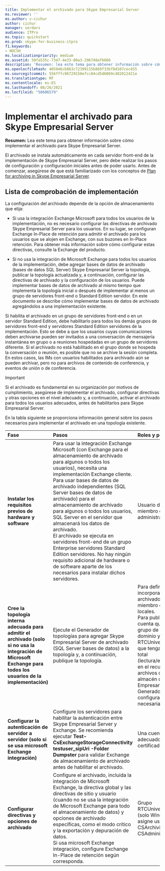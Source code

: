 ```yaml
---
title: Implementar el archivado para Skype Empresarial Server
ms.reviewer: ''
ms.author: v-cichur
author: cichur
manager: serdars
audience: ITPro
ms.topic: quickstart
ms.prod: skype-for-business-itpro
f1.keywords:
- NOCSH
ms.localizationpriority: medium
ms.assetid: 50fa535c-7347-4e33-80a3-296748ef6666
description: 'Resumen: lea este tema para obtener información sobre cómo implementar el archivado para Skype Empresarial Server.'
ms.openlocfilehash: 405946cb863c72399115b869f33bf8d107cec455
ms.sourcegitcommit: 556fffc96729150efcc04cd5d6069c402012421e
ms.translationtype: MT
ms.contentlocale: es-ES
ms.lasthandoff: 08/26/2021
ms.locfileid: "58606579"
---
```

# <a name="deploy-archiving-for-skype-for-business-server"></a>Implementar el archivado para Skype Empresarial Server
 
**Resumen:** Lea este tema para obtener información sobre cómo implementar el archivado para Skype Empresarial Server.
  
El archivado se instala automáticamente en cada servidor front-end de la implementación de Skype Empresarial Server, pero debe realizar los pasos de configuración y configuración iniciales antes de poder usarlo. Antes de comenzar, asegúrese de que está familiarizado con los conceptos de [Plan for archiving in Skype Empresarial Server](../../plan-your-deployment/archiving/archiving.md).
  
## <a name="deployment-checklist"></a>Lista de comprobación de implementación

La configuración del archivado depende de la opción de almacenamiento que elija: 
  
- Si usa la integración Exchange Microsoft para todos los usuarios de la implementación, no es necesario configurar las directivas de archivado Skype Empresarial Server para los usuarios. En su lugar, se configuran Exchange In-Place de retención para admitir el archivado para los usuarios que se alojen en Exchange, con sus buzones en In-Place retención. Para obtener más información sobre cómo configurar estas directivas, consulte la Exchange del producto.
    
- Si no usa la integración de Microsoft Exchange para todos los usuarios de la implementación, debe agregar bases de datos de archivado (bases de datos SQL Server) Skype Empresarial Server la topología, publicar la topología actualizada y, a continuación, configurar las directivas de archivado y la configuración de los usuarios. Puede implementar bases de datos de archivado al mismo tiempo que implementa la topología inicial o después de implementar al menos un grupo de servidores front-end o Standard Edition servidor. En este documento se describe cómo implementar bases de datos de archivado agregándolos a una implementación existente.
    
Si habilita el archivado en un grupo de servidores front-end o en un servidor Standard Edition, debe habilitarlo para todos los demás grupos de servidores front-end y servidores Standard Edition servidores de la implementación. Esto se debe a que los usuarios cuyas comunicaciones deben archivarse pueden ser invitados a una conversación de mensajería instantánea en grupo o a reuniones hospedadas en un grupo de servidores diferente. Si el archivado no está habilitado en el grupo donde se hospeda la conversación o reunión, es posible que no se archive la sesión completa. En estos casos, las IMs con usuarios habilitados para archivado aún se pueden archivar, pero no para archivos de contenido de conferencia, y eventos de unión o de conferencia.
  
> [!IMPORTANT]
> Si el archivado es fundamental en su organización por motivos de cumplimiento, asegúrese de implementar el archivado, configurar directivas y otras opciones en el nivel adecuado y, a continuación, activar el archivado para todos los usuarios adecuados, antes de habilitarlos para Skype Empresarial Server. 
  
En la tabla siguiente se proporciona información general sobre los pasos necesarios para implementar el archivado en una topología existente.
  
|**Fase**|**Pasos**|**Roles y pertenencia a grupos**|**Documentación**|
|:-----|:-----|:-----|:-----|
|**Instalar los requisitos previos de hardware y software** <br/> |Para usar la integración Exchange Microsoft (con Exchange para el almacenamiento de archivado para algunos o todos los usuarios), necesita una implementación Exchange cliente.  <br/> Para usar bases de datos de archivado independientes (SQL Server bases de datos de archivado) para el almacenamiento de archivado para algunos o todos los usuarios, SQL Server en el servidor que almacenará los datos de archivado.  <br/> El archivado se ejecuta en servidores front-end de un grupo Enterprise servidores Standard Edition servidores. No hay ningún requisito adicional de hardware o de software aparte de los necesarios para instalar dichos servidores.  <br/> |Usuario de dominio que es miembro del grupo de administradores locales.  <br/> |[Requisitos del servidor para Skype Empresarial Server 2015](../../plan-your-deployment/requirements-for-your-environment/server-requirements.md) <br/> [Requisitos del entorno Skype Empresarial Server 2015](../../plan-your-deployment/requirements-for-your-environment/environmental-requirements.md) <br/>  [Plan para la integración de Skype Empresarial y Exchange](../../plan-your-deployment/integrate-with-exchange/integrate-with-exchange.md) <br/>[Requisitos del sistema para Skype Empresarial Server 2019](../../../SfBServer2019/plan/system-requirements.md) |
|**Cree la topología interna adecuada para admitir el archivado (solo si no usa la integración de Microsoft Exchange para todos los usuarios de la implementación)** <br/> |Ejecute el Generador de topologías para agregar Skype Empresarial Server de archivado (SQL Server bases de datos) a la topología y, a continuación, publique la topología.  <br/> |Para definir una topología para incorporar bases de datos de archivado, una cuenta que sea miembro del grupo de usuarios locales.  <br/> Para publicar la topología, una cuenta que sea miembro del grupo de administradores de dominio y del grupo RTCUniversalServerAdmins y que tenga permisos de control total (lectura/escritura/modificación) en el recurso compartido de archivos que se usará para el almacén de archivos de Skype Empresarial Server (para que el Generador de topologías pueda configurar las DACL necesarias).  <br/> |[Agregar bases de datos de archivado a una implementación existente en Skype Empresarial Server](add-archiving-databases.md) <br/> |
|**Configurar la autenticación de servidor a servidor (solo si se usa microsoft Exchange integración)** <br/> |Configure los servidores para habilitar la autenticación entre Skype Empresarial Server y Exchange. Se recomienda ejecutar **Test-CsExchangeStorageConnectivity testuser_sipUri -Folder Dumpster** para validar Exchange de almacenamiento de archivado antes de habilitar el archivado. <br/> |Una cuenta con los permisos adecuados para administrar certificados en los servidores.  <br/> |Administrar la autenticación de servidor a servidor  <br/> |
|**Configurar directivas y opciones de archivado** <br/> |Configure el archivado, incluida la integración de Microsoft Exchange, la directiva global y las directivas de sitio y usuario (cuando no se usa la integración de Microsoft Exchange para todo el almacenamiento de datos) y opciones de archivado específicas, como el modo crítico y la exportación y depuración de datos.  <br/> Si usa microsoft Exchange integración, configure Exchange In-Place de retención según corresponda.  <br/> |Grupo RTCUniversalServerAdmins (solo Windows PowerShell) o asigne usuarios al rol CSArchivingAdministrator o CSAdministrator.  <br/> |[Configurar opciones de archivado para Skype Empresarial Server](configure-archiving-options.md) <br/> Exchange documentación del producto (si usa Microsoft Exchange integración).  <br/> |
   

